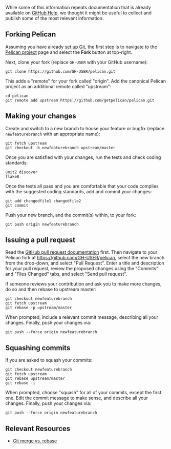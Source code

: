 While some of this information repeats documentation that is already available on [GitHub Help](https://help.github.com), we thought it might be useful to collect and publish some of the most relevant information.

Forking Pelican
---------------

Assuming you have already [set up Git](https://help.github.com/articles/set-up-git), the first step is to navigate to the [Pelican project](https://github.com/getpelican/pelican) page and select the **Fork** button at top-right.

Next, clone your fork (replace `GH-USER` with your GitHub username):

    git clone https://github.com/GH-USER/pelican.git

This adds a "remote" for your fork called "origin". Add the canonical Pelican project as an additional remote called "upstream":

    cd pelican
    git remote add upstream https://github.com/getpelican/pelican.git

Making your changes
-------------------

Create and switch to a new branch to house your feature or bugfix (replace `newfeaturebranch` with an appropriate name):

    git fetch upstream
    git checkout -b newfeaturebranch upstream/master

Once you are satisfied with your changes, run the tests and check coding standards:

    unit2 discover
    flake8

Once the tests all pass and you are comfortable that your code complies with the suggested coding standards, add and commit your changes:

    git add changedfile1 changedfile2
    git commit

Push your new branch, and the commit(s) within, to your fork:

    git push origin newfeaturebranch

Issuing a pull request
----------------------

Read the [GitHub pull request documentation](https://help.github.com/articles/using-pull-requests) first.
Then navigate to your Pelican fork at https://github.com/GH-USER/pelican, select the new branch from the drop-down, and select "Pull Request". Enter a title and description for your pull request, review the proposed changes using the "Commits" and "Files Changed" tabs, and select "Send pull request".

If someone reviews your contribution and ask you to make more changes, do so and then rebase to upstream master:

    git checkout newfeaturebranch
    git fetch upstream
    git rebase -p upstream/master

When prompted, include a relevant commit message, describing all your changes. Finally, push your changes via:

    git push --force origin newfeaturebranch

Squashing commits
-----------------

If you are asked to squash your commits:

    git checkout newfeaturebranch
    git fetch upstream
    git rebase upstream/master
    git rebase -i

When prompted, choose "squash" for all of your commits, except the first one.
Edit the commit message to make sense, and describe all your changes. Finally, push your changes via:

    git push --force origin newfeaturebranch

Relevant Resources
------------------

* [Git merge vs. rebase](http://mislav.uniqpath.com/2013/02/merge-vs-rebase/)